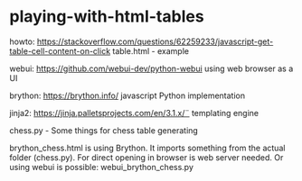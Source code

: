 # playing-with-html-tables

howto:
https://stackoverflow.com/questions/62259233/javascript-get-table-cell-content-on-click
table.html - example

webui: 
https://github.com/webui-dev/python-webui
using web browser as a UI

brython:
https://brython.info/
javascript Python implementation

jinja2: 
https://jinja.palletsprojects.com/en/3.1.x/¨
templating engine

chess.py - Some things for chess table generating

brython_chess.html is using Brython. 
It imports something from the actual folder (chess.py). 
For direct opening in browser is web server needed.
Or using webui is possible: 
webui_brython_chess.py 
